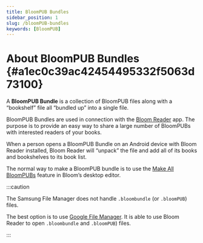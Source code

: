 ```yaml
---
title: BloomPUB Bundles
sidebar_position: 1
slug: /bloomPUB-bundles
keywords: [BloomPUB]
---
```




# About BloomPUB Bundles {#a1ec0c39ac42454495332f5063d73100}


A **BloomPUB Bundle** is a collection of BloomPUB files along with a “bookshelf” file all “bundled up” into a single file.


BloomPUB Bundles are used in connection with the [Bloom Reader](https://bloomlibrary.org/page/create/bloom-reader) app. The purpose is to provide an easy way to share a large number of BloomPUBs with interested readers of your books. 


When a person opens a BloomPUB Bundle on an Android device with Bloom Reader installed, Bloom Reader will “unpack” the file and add all of its books and bookshelves to its book list.


The normal way to make a BloomPUB bundle is to use the [Make All BloomPUBs](/bloom-bookshelves#9eaab0ca96f44e25ae8a2cae05f545e5) feature in Bloom’s desktop editor.


:::caution

The Samsung File Manager does not handle `.bloombundle` (or `.bloomPUB`) files. 

The best option is to use [Google File Manager](https://play.google.com/store/apps/details?id=com.google.android.apps.nbu.files). It is able to use Bloom Reader to open `.bloombundle` and `.bloomPUB`) files.

:::



